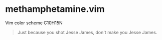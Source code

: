 methamphetamine.vim
===================

Vim color scheme
C10H15N 

> Just because you shot Jesse James, don't make you Jesse James.

